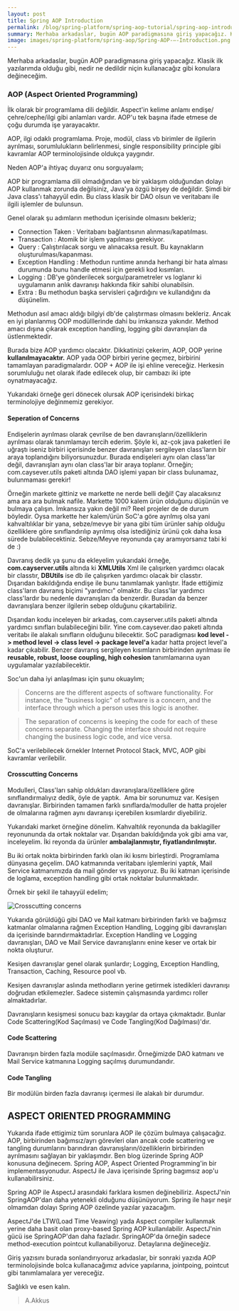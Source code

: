 ```yaml
---
layout: post
title: Spring AOP Introduction
permalink: /blog/spring-platform/spring-aop-tutorial/spring-aop-introduction
summary: Merhaba arkadaslar, bugün AOP paradigmasına giriş yapacağız. Klasik ilk yazılarımda olduğu gibi, nedir ne dedildir niçin kullanacağız gibi konulara değineceğim.
image: images/spring-platform/spring-aop/Spring-AOP-–-Introduction.png
---
```



Merhaba arkadaslar, bugün AOP paradigmasına giriş yapacağız. Klasik ilk yazılarımda olduğu gibi, nedir ne dedildir niçin kullanacağız gibi konulara değineceğim.

### AOP (Aspect Oriented Programming)

İlk olarak bir programlama dili değildir. Aspect'in kelime anlamı endişe/çehre/cephe/ilgi gibi anlamları vardır. AOP'u tek başına ifade etmese de çoğu durumda işe yarayacaktır.

AOP, ilgi odaklı programlama. Proje, modül, class vb birimler de ilgilerin ayrılması, sorumlulukların belirlenmesi, single responsibility principle gibi kavramlar AOP terminolojisinde oldukça yaygındır.

Neden AOP'a ihtiyaç duyarız onu sorguyalaım;

AOP bir programlama dili olmadığından ve bir yaklaşım olduğundan dolayı AOP kullanmak zorunda değilsiniz, Java'ya özgü birşey de değildir. Şimdi bir Java class'ı tahayyül edin. Bu class klasik bir DAO olsun ve veritabanı ile ilgili işlemler de bulunsun.

Genel olarak şu adımların methodun içerisinde olmasını bekleriz;

- Connection Taken : Veritabanı bağlantısının alınması/kapatılması.
- Transaction : Atomik bir işlem yapılması gerekiyor.
- Query : Çalıştırılacak sorgu ve alınacaksa result. Bu kaynakların oluşturulması/kapanması.
- Exception Handling : Methodun runtime anında herhangi bir hata alması durumunda bunu handle etmesi için gerekli kod kısımları.
- Logging : DB'ye gönderilecek sorgu/parametreler vs loglanır ki uygulamanın anlık davranışı hakkında fikir sahibi olunabilsin.
- Extra : Bu methodun başka servisleri çağırdığını ve kullandığını da düşünelim.

Methodun asıl amacı aldığı bilgiyi db'de çalıştırması olmasını bekleriz. Ancak en iyi planlanmış OOP modülllerinde dahi bu imkansıza yakındır. Method amacı dışına çıkarak exception handling, logging gibi davranışları da üstlenmektedir.

Burada bize AOP yardımcı olacaktır. Dikkatinizi çekerim, AOP, OOP yerine **kullanılmayacaktır.** AOP yada OOP birbiri yerine geçmez, birbirini tamamlayan paradigmalardır. OOP + AOP ile işi ehline vereceğiz. Herkesin sorumluluğu net olarak ifade edilecek olup, bir cambazı iki ipte oynatmayacağız.

Yukarıdaki örneğe geri dönecek olursak AOP içerisindeki birkaç terminolojiye değinmemiz gerekiyor.
<h4>Seperation of Concerns</h4>
Endişelerin ayrılması olarak çevrilse de ben davranışların/özelliklerin ayrılması olarak tanımlamayı tercih ederim. Şöyle ki, az-çok java paketleri ile uğraştı iseniz birbiri içerisinde benzer davranışları sergileyen class'ların bir araya toplandığını biliyorsunuzdur. Burada endişeleri aynı olan class'lar değil, davranışları aynı olan class'lar bir araya toplanır. Örneğin; com.caysever.utils paketi altında DAO işlemi yapan bir class bulunamaz, bulunmaması gerekir!

Örneğin markete gittiniz ve markette ne nerde belli değil! Çay alacaksınız ama ara ara bulmak nafile. Markette 1000 kalem ürün olduğunu düşünün ve bulmaya çalışın. İmkansıza yakın değil mi? Reel projeler de de durum böyledir. Oysa markette her kalem/ürün SoC'a göre ayrılmış olsa yani kahvaltılıklar bir yana, sebze/mevye bir yana gibi tüm ürünler sahip olduğu özelliklere göre sınıflandırılıp ayrılmış olsa istediğiniz ürünü çok daha kısa sürede bulabilecektiniz. Sebze/Meyve reyonunda çay aramıyorsanız tabi ki de :)

Davranış dedik ya şunu da ekleyelim yukarıdaki örneğe, **com.cayserver.utils** altında ki **XMLUtils** Xml ile çalışırken yardımcı olacak bir classtır, **DBUtils** ise db ile çalışırken yardımcı olacak bir classtır. Dışarıdan bakıldığında endişe ile bunu tanımlamak yanlıştır. İfade ettiğimiz class'ların davranış biçimi "yardımcı" olmaktır. Bu class'lar yardımcı class'lardır bu nedenle davranışları da benzerdir. Buradan da benzer davranışlara benzer ilgilerin sebep olduğunu çıkartabiliriz.

Dışarıdan kodu inceleyen bir arkadaş, com.cayserver.utils paketi altında yardımcı sınıfları bulabileceğini bilir. Yine com.caysever.dao paketi altında veritabı ile alakalı sınıfların olduğunu bilecektir. SoC paradigması **kod level -&gt; method level -&gt; class level -&gt; package level'a** kadar hatta project level'a kadar çıkabilir. Benzer davranış sergileyen kısımların birbirinden ayrılması ile **reusable, robust, loose coupling, high cohesion** tanımlamarına uyan uygulamalar yazılabilecektir.

Soc'un daha iyi anlaşılması için şunu okuaylım;
> Concerns are the different aspects of software functionality. For instance, the "business logic" of software is a concern, and the interface through which a person uses this logic is another.

> The separation of concerns is keeping the code for each of these concerns separate. Changing the interface should not require changing the business logic code, and vice versa.

SoC'a verilebilecek örnekler Internet Protocol Stack, MVC, AOP gibi kavramlar verilebilir.

#### Crosscutting Concerns
Modulleri, Class'ları sahip oldukları davranışlara/özelliklere göre sınıflandırmalıyız dedik, öyle de yaptık.  Ama bir sorunumuz var. Kesişen davranışlar. Birbirinden tamamen farklı sınıflarda/moduller de hatta projeler de olmalarına rağmen aynı davranışı içerebilen kısımlardır diyebiliriz.

Yukarıdaki market örneğine dönelim. Kahvaltılık reyonunda da baklagiller reyonununda da ortak noktalar var. Dışarıdan bakıldığında yok gibi ama var, inceleyelim. İki reyonda da ürünler **ambalajlanmıştır, fiyatlandırılmıştır.**

Bu iki ortak nokta birbirinden farklı olan iki kısmı birleştirdi. Programlama dünyasına geçelim. DAO katmanında veritabanı işlemlerini yaptık, Mail Service katmanımızda da mail gönder vs yapıyoruz. Bu iki katman içerisinde de loglama, exception handling gibi ortak noktalar bulunmaktadır.

Örnek bir şekil ile tahayyül edelim;

![Crosscutting concerns](/images/spring-platform/spring-aop/crosscuttion_concerns.png)


Yukarıda görüldüğü gibi DAO ve Mail katmanı birbirinden farklı ve bağımsız katmanlar olmalarına rağmen Exception Handling, Logging gibi davranışları da içerisinde barındırmaktadırlar. Exception Handling ve Logging davranışları, DAO ve Mail Service davranışlarını enine keser ve ortak bir nokta oluşturur.

Kesişen davranışlar genel olarak şunlardır; Logging, Exception Handling, Transaction, Caching, Resource pool vb.

Kesişen davranışlar aslında methodların yerine getirmek istedikleri davranışı doğrudan etkilemezler. Sadece sistemin çalışmasında yardımcı roller almaktadırlar.

Davranışların kesişmesi sonucu bazı kaygılar da ortaya çıkmaktadır. Bunlar Code Scattering(Kod Saçılması) ve Code Tangling(Kod Dağılması)'dır.

#### Code Scattering
Davranışın birden fazla modüle saçılmasıdır. Örneğimizde DAO katmanı ve Mail Service katmanına Logging saçılmış durumundandır.

#### Code Tangling
Bir modülün birden fazla davranışı içermesi ile alakalı bir durumdur.

## ASPECT ORIENTED PROGRAMMING
Yukarıda ifade ettigimiz tüm sorunlara AOP ile çözüm bulmaya çalışacağız. AOP, birbirinden bağımsız/ayrı görevleri olan ancak code scattering ve tangling durumlarını barındıran davranışların/özelliklerin birbirinden ayrılmasını sağlayan bir yaklaşımdır. Ben blog üzerinde Spring AOP konusuna değinecem. Spring AOP, Aspect Oriented Programming'in bir implementasyonudur. AspectJ ile Java içerisinde Spring bagımsız aop'u kullanabilirsiniz.

Spring AOP ile AspectJ arasındaki farklara kısmen değinebiliriz. AspectJ'nin SpringAOP'dan daha yetenekli olduğunu düşünüyorum. Spring ile haşır neşir olmamdan dolayı Spring AOP özelinde yazılar yazacağım.

AspectJ'de LTW(Load Time Veawing) yada Aspect compiler kullanmak yerine daha basit olan proxy-based Spring AOP kullanılabilir. AspectJ'nin gücü ise SpringAOP'dan daha fazladır. SpringAOP'da örneğin sadece method-execution pointcut kullanabiliyoruz. Detaylarına değineceğiz.

Giriş yazısını burada sonlandırıyoruz arkadaslar, bir sonraki yazıda AOP terminolojisinde bolca kullanacağımız advice yapılarına, jointpoing, pointcut gibi tanımlamalara yer vereceğiz.

Sağlıklı ve esen kalın.

> A.Akkus
